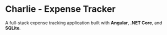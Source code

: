 # Charlie - Expense Tracker

A full-stack expense tracking application built with **Angular**, **.NET Core**, and **SQLite**.

